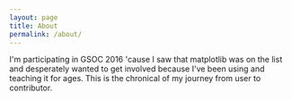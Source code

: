 ```yaml
---
layout: page
title: About
permalink: /about/
---
```


I'm participating in GSOC 2016 'cause I saw that matplotlib was on the list and desperately wanted to get involved because I've been using and teaching it for ages. This is the chronical of my journey from user to contributor.
